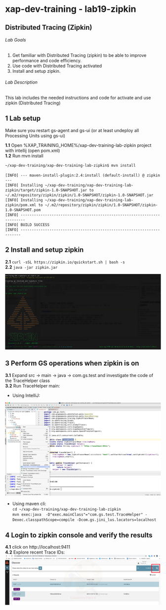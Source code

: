 # xap-dev-training - lab19-zipkin

## 	Distributed Tracing (Zipkin)

###### Lab Goals
1.  Get familiar with Distributed Tracing (zipkin) to be able to improve performance and code efficiency.
2.  Use code with Distributed Tracing activated
3. Install and setup zipkin.

###### Lab Description
This lab includes the needed instructions and code for activate and use zipkin (Distributed Tracing)


## 1 Lab setup
Make sure you restart gs-agent and gs-ui (or at least undeploy all Processing Units using gs-ui)

**1.1** Open %XAP_TRAINING_HOME%/xap-dev-training-lab-zipkin project with intellij (open pom.xml)<br>
**1.2** Run mvn install

    ~/xap-dev-training/xap-dev-training-lab-zipkin$ mvn install
    
    [INFO] --- maven-install-plugin:2.4:install (default-install) @ zipkin ---
    [INFO] Installing ~/xap-dev-training/xap-dev-training-lab-zipkin/target/zipkin-1.0-SNAPSHOT.jar to ~/.m2/repository/zipkin/zipkin/1.0-SNAPSHOT/zipkin-1.0-SNAPSHOT.jar
    [INFO] Installing ~/xap-dev-training/xap-dev-training-lab-zipkin/pom.xml to ~/.m2/repository/zipkin/zipkin/1.0-SNAPSHOT/zipkin-1.0-SNAPSHOT.pom
    [INFO] ------------------------------------------------------------------------
    [INFO] BUILD SUCCESS
    [INFO] ----------------------------------------------------------------------



## 2	Install and setup zipkin
**2.1**	`curl -sSL https://zipkin.io/quickstart.sh | bash -s` <br />
**2.2**	`java -jar zipkin.jar` <br />

![snapshot](Pictures/Picture1.png)

## 3 Perform GS operations when zipkin is on

**3.1**	Expand src -> main -> java -> com.gs.test
and investigate the code of the TraceHelper class <br />
**3.2**	Run TraceHelper main:
* Using IntelliJ:

![snapshot](Pictures/Picture2.png)

* Using maven cli:<br>
`cd ~/xap-dev-training/xap-dev-training-lab-zipkin`<br>
`mvn exec:java  -D"exec.mainClass"="com.gs.test.TraceHelper" -Dexec.classpathScope=compile -Dcom.gs.jini_lus.locators=localhost`<br>

## 4 Login to zipkin console and verify the results
**4.1**	click on http://localhost:9411<br>
**4.2**	Explore recent Trace IDs:<br>
![snapshot](Pictures/Picture3.png)